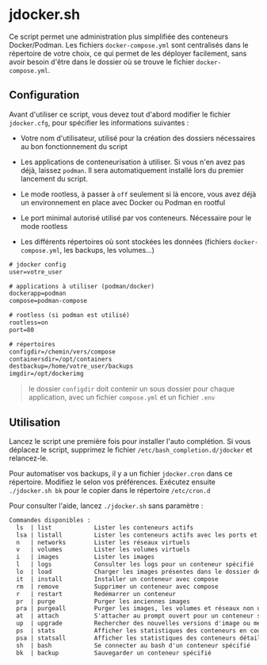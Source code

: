 # jdocker.sh

Ce script permet une administration plus simplifiée des conteneurs Docker/Podman. Les fichiers `docker-compose.yml` sont centralisés dans le répertoire de votre choix, ce qui permet de les déployer facilement, sans avoir besoin d'être dans le dossier où se trouve le fichier `docker-compose.yml`.

## Configuration

Avant d'utiliser ce script, vous devez tout d'abord modifier le fichier `jdocker.cfg`, pour spécifier les informations suivantes :

- Votre nom d'utilisateur, utilisé pour la création des dossiers nécessaires au bon fonctionnement du script

- Les applications de conteneurisation à utiliser. Si vous n'en avez pas déjà, laissez `podman`. Il sera automatiquement installé lors du premier lancement du script.

- Le mode rootless, à passer à `off` seulement si là encore, vous avez déjà un environnement en place avec Docker ou Podman en rootful

- Le port minimal autorisé utilisé par vos conteneurs. Nécessaire pour le mode rootless

- Les différents répertoires où sont stockées les données (fichiers `docker-compose.yml`, les backups, les volumes...)

```txt
# jdocker config
user=votre_user

# applications à utiliser (podman/docker)
dockerapp=podman
compose=podman-compose

# rootless (si podman est utilisé)
rootless=on
port=80

# répertoires
configdir=/chemin/vers/compose
containersdir=/opt/containers
destbackup=/home/votre_user/backups
imgdir=/opt/dockerimg
```

> le dossier `configdir` doit contenir un sous dossier pour chaque application, avec un fichier `compose.yml` et un fichier `.env`

## Utilisation

Lancez le script une première fois pour installer l'auto complétion. Si vous déplacez le script, supprimez le fichier `/etc/bash_completion.d/jdocker` et relancez-le.

Pour automatiser vos backups, il y a un fichier `jdocker.cron` dans ce répertoire. Modifiez le selon vos préférences. Exécutez ensuite `./jdocker.sh bk` pour le copier dans le répertoire `/etc/cron.d`

Pour consulter l'aide, lancez `./jdocker.sh` sans paramètre :

```txt
Commandes disponibles :
  ls  | list            Lister les conteneurs actifs
  lsa | listall         Lister les conteneurs actifs avec les ports et l'image utilisée
  n   | networks        Lister les réseaux virtuels
  v   | volumes         Lister les volumes virtuels
  i   | images          Lister les images
  l   | logs            Consulter les logs pour un conteneur spécifié
  lo  | load            Charger les images présentes dans le dossier dédié
  it  | install         Installer un conteneur avec compose
  rm  | remove          Supprimer un conteneur avec compose
  r   | restart         Redémarrer un conteneur
  pr  | purge           Purger les anciennes images
  pra | purgeall        Purger les images, les volumes et réseaux non utilisés
  at  | attach          S'attacher au prompt ouvert pour un conteneur spécifié
  up  | upgrade         Rechercher des nouvelles versions d'image ou mettre à jour un conteneur spécifié
  ps  | stats           Afficher les statistiques des conteneurs en cours d'exécution
  psa | statsall        Afficher les statistiques des conteneurs détaillées
  sh  | bash            Se connecter au bash d'un conteneur spécifié
  bk  | backup          Sauvegarder un conteneur spécifié
```
